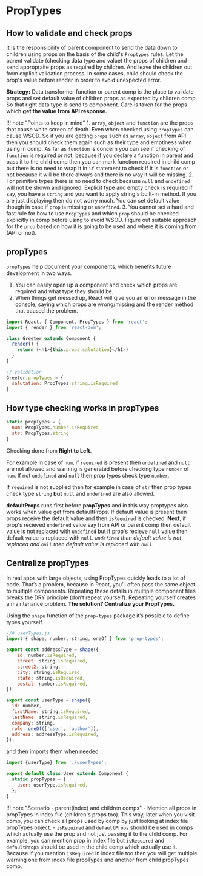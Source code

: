 # PropTypes

## How to validate and check props

It is the responsibility of parent component to send the data down to children using props on the basis of the child's `Proptypes` rules. Let the parent validate (checking data type and value) the props of children and send appropraite props as required by children. And leave the children out from explicit validation process. In some cases, child should check the prop's value before render in order to avoid unexpected error.

**Strategy:** Data transformer function or parent comp is the place to validate props and set default value of children props as expected by children comp. So that right data type is send to component. Care is taken for the props which **get the value from API response.**

!!! note "Points to keep in mind"
    1. `array`, `object` and `function` are the props that cause white screen of death. Even when checked using `PropTypes` can cause WSOD. So if you are getting `props` such as `array`, `object` from API then you should check them again such as their type and emptiness when using in comp. As far as `function` is concern you can see if checking of `function` is required or not, because if you declare a function in parent and pass it to the child comp then you can mark function required in child comp but there is no need to wrap it in `if` statement to check if it is `function` or not because it will be there always and there is no way it will be missing.
    2. For primitive types there is no need to check because `null` and `undefined` will not be shown and ignored. Explicit type and empty check is required if say, you have a `string` and you want to apply string's built-in method. If you are just displaying then do not worry much. You can set default value though in case if `prop` is missing or `undefined`.
    3. You cannot set a hard and fast rule for how to use `PropTypes` and which `prop` should be checked explicitly in comp before using to avoid WSOD. Figure out suitable approach for the `prop` based on how it is going to be used and where it is coming from (API or not).

## propTypes

`propTypes` help document your components, which benefits future development in two ways.

1. You can easily open up a component and check which props are required and what type they should be.
2. When things get messed up, React will give you an error message in the console, saying which props are wrong/missing and the render method that caused the problem.

```js
import React, { Component, PropTypes } from 'react';
import { render } from 'react-dom';

class Greeter extends Component {
  render() {
    return (<h1>{this.props.salutation}</h1>)
  }
}

// validation
Greeter.propTypes = {
  salutation: PropTypes.string.isRequired
}
```

## How type checking works in propTypes

```js
static propTypes = {
  num: PropTypes.number.isRequired
  str: PropTypes.string
}
```

Checking done from **Right to Left**.

For example in case of `num`, if `required` is present then `undefined` and `null` are not allowed and warning is generated before checking type `number` of `num`. If not `undefined` and `null` then prop types check type `number`.

If `required` is not supplied then for example in case of `str` then prop types check type `string` **but** `null` and `undefined` are also allowed.

**defaultProps** runs first before **propTypes** and in this way proptypes also works when value get from defaultProps. If default value is present then props receive the default value and then `isRequired` is checked. **Next**, if prop's recieved `undefined` value say from API or parent comp then default value is not replaced with `undefined` but if prop's recieve `null` value then default value is replaced with `null`. _`undefined` then default value is not replaced and `null` then default value is replaced with `null`_.

## Centralize propTypes

In real apps with large objects, using PropTypes quickly leads to a lot of code. That’s a problem, because in React, you’ll often pass the same object to multiple components. Repeating these details in multiple component files breaks the DRY principle (don’t repeat yourself). Repeating yourself creates a maintenance problem. **The solution? Centralize your PropTypes.**

Using the `shape` function of the `prop-types` package it’s possible to define types yourself.

```js
//# userTypes.js
import { shape, number, string, oneOf } from 'prop-types';

export const addressType = shape({
    id: number.isRequired,
    street: string.isRequired,
    street2: string,
    city: string.isRequired,
    state: string.isRequired,
    postal: number.isRequired,
});

export const userType = shape({
  id: number,
  firstName: string.isRequired,
  lastName: string.isRequired,
  company: string,
  role: oneOf(['user', 'author']),
  address: addressType.isRequired,
});
```

and then imports them when needed:

```js
import {userType} from './userTypes';

export default class User extends Component {
  static propTypes = {
    user: userType.isRequired,
  };
}
```

!!! note "Scenario - parent(index) and children comps"
    - Mention all props in propTypes in index file (children's props too). This way, later when you visit comp, you can check all props used by comp by just looking at index file propTypes object.
    - `isRequired` and `defaultProps` should be used in comps which actually use the prop and not just passing it to the child comp. For example, you can mention prop in index file but `isRequired` and `defaultProps` should be used in the child comp which actually use it. Because if you mention `isRequired` in index file too then you will get multiple warning one from index file propTypes and another from child propTypes comp.

